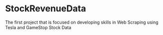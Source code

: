 # StockRevenueData
The first project that is focused on developing skills in Web Scraping using Tesla and GameStop Stock Data
